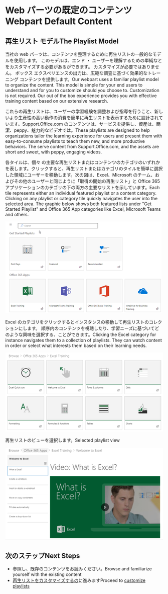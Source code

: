 # <a name="webpart-default-content"></a><span data-ttu-id="e3fa5-101">Web パーツの既定のコンテンツ</span><span class="sxs-lookup"><span data-stu-id="e3fa5-101">Webpart Default Content</span></span>

## <a name="the-playlist-model"></a><span data-ttu-id="e3fa5-102">再生リスト モデル</span><span class="sxs-lookup"><span data-stu-id="e3fa5-102">The Playlist Model</span></span>

<span data-ttu-id="e3fa5-p101">当社の web パーツは、コンテンツを整理するために再生リストの一般的なモデルを使用します。 このモデルは、エンド ・ ユーザーを理解するための単純なとをカスタマイズする必要があるができます。 カスタマイズが必要ではありません。 ボックス エクスペリエンスの出力は、広範な調査に基づく効果的なトレーニング コンテンツを提供します。</span><span class="sxs-lookup"><span data-stu-id="e3fa5-p101">Our webpart uses a familiar playlist model to organize the content.  This model is simple for your end users to understand and for you to customize should you choose to.  Customization is not required.  Our out of the box experience provides you with effective training content based on our extensive research.</span></span>

<span data-ttu-id="e3fa5-p102">これらの再生リストは、ユーザーの学習経験を調整および指導を行うこと、新しいより生産性の高い動作の消費を簡単に再生リストを表示するために設計されています。Support.Office.com のコンテンツは、サービスを提供し、資産は、簡潔、peppy、魅力的なビデオでは。</span><span class="sxs-lookup"><span data-stu-id="e3fa5-p102">These playlists are designed to help organizations tailor the learning experience for users and present them with easy-to-consume playlists to teach them new, and more productive behaviors. The serve content from Support.Office.com, and the assets are short and sweet, with peppy, engaging videos.</span></span> 

<span data-ttu-id="e3fa5-p103">各タイルは、個々 の主要な再生リストまたはコンテンツのカテゴリのいずれかを表します。クリックすると、再生リストまたはカテゴリのタイルを簡単に選択した領域にユーザーを移動します。次の図は、Excel、Microsoft のチーム、およびその他のユーザーと同じように「取得の開始の再生リスト」と Office 365 アプリケーションのカテゴリの下の両方の主要なリストを示しています。</span><span class="sxs-lookup"><span data-stu-id="e3fa5-p103">Each tile represents either an individual featured playlist or a content category. Clicking on any playlist or category tile quickly navigates the user into the selected area. The graphic below shows both featured lists under "Get Started Playlist" and Office 365 App categories like Excel, Microsoft Teams and others.</span></span> 

![Web パーツの既定のビュー](media/clo365addwebpart.png)

<span data-ttu-id="e3fa5-p104">Excel のカテゴリをクリックするとインスタンスの移動して再生リストのコレクションにします。 順序内のコンテンツを視聴したり、学習ニーズに基づいてどのような興味を選択する、ことができます。</span><span class="sxs-lookup"><span data-stu-id="e3fa5-p104">Clicking the Excel category for instance navigates them to a collection of playlists.  They can watch content in order or select what interests them based on their learning needs.</span></span> 

![Web パーツの再生リスト](media/clo365exceltraining.png)

<span data-ttu-id="e3fa5-116">再生リストのビューを選択します。</span><span class="sxs-lookup"><span data-stu-id="e3fa5-116">Selected playlist view</span></span>

![Excel の再生リスト](media/clo365excelplaylist.png)

## <a name="next-steps"></a><span data-ttu-id="e3fa5-118">次のステップ</span><span class="sxs-lookup"><span data-stu-id="e3fa5-118">Next Steps</span></span>

- <span data-ttu-id="e3fa5-119">参照し、既存のコンテンツをお読みください。</span><span class="sxs-lookup"><span data-stu-id="e3fa5-119">Browse and familiarize yourself with the existing content</span></span>
- <span data-ttu-id="e3fa5-120">[再生リストをカスタマイズするの](customplaylists.md)に進みます</span><span class="sxs-lookup"><span data-stu-id="e3fa5-120">Proceed to [customize playlists](customplaylists.md)</span></span>